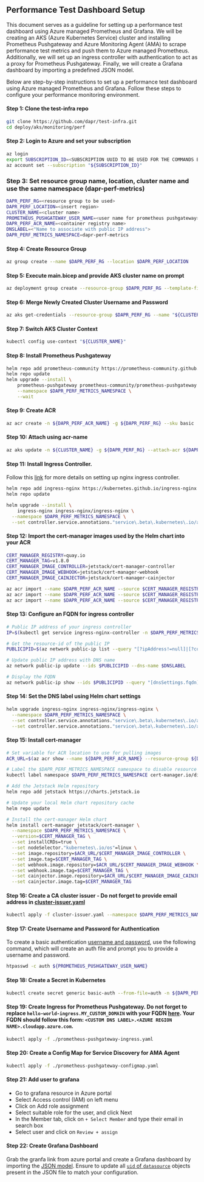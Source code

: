 ## Performance Test Dashboard Setup

This document serves as a guideline for setting up a performance test dashboard using Azure managed Prometheus and Grafana. We will be creating an AKS (Azure Kubernetes Service) cluster and installing Prometheus Pushgateway and Azure Monitoring Agent (AMA) to scrape performance test metrics and push them to Azure managed Prometheus. Additionally, we will set up an ingress controller with authentication to act as a proxy for Prometheus Pushgateway. Finally, we will create a Grafana dashboard by importing a predefined JSON model.

Below are step-by-step instructions to set up a performance test dashboard using Azure managed Prometheus and Grafana. Follow these steps to configure your performance monitoring environment.

#### Step 1: Clone the test-infra repo

```bash
git clone https://github.com/dapr/test-infra.git
cd deploy/aks/monitoring/perf
```

#### Step 2: Login to Azure and set your subscription

```bash
az login
export SUBSCRIPTION_ID=<SUBSCRIPTION UUID TO BE USED FOR THE COMMANDS BELLOW>
az account set --subscription "${SUBSCRIPTION_ID}"
```

### Step 3: Set resource group name, location, cluster name and use the same namespace (dapr-perf-metrics)

```bash
DAPR_PERF_RG=<resource group to be used>  
DAPR_PERF_LOCATION=<insert region>  
CLUSTER_NAME=<cluster name>
PROMETHEUS_PUSHGATEWAY_USER_NAME=<user name for prometheus pushgateway>
DAPR_PERF_ACR_NAME=<container registry name>
DNSLABEL=<"Name to associate with public IP address">
DAPR_PERF_METRICS_NAMESPACE=dapr-perf-metrics
```

#### Step 4: Create Resource Group
```bash
az group create --name $DAPR_PERF_RG --location $DAPR_PERF_LOCATION
```

#### Step 5: Execute main.bicep and provide AKS cluster name on prompt

```bash
az deployment group create --resource-group $DAPR_PERF_RG --template-file main.bicep --parameters clusterName="${CLUSTER_NAME}"
```

#### Step 6: Merge Newly Created Cluster Username and Password

```bash
az aks get-credentials --resource-group $DAPR_PERF_RG --name "${CLUSTER_NAME}"
```

#### Step 7: Switch AKS Cluster Context

```bash
kubectl config use-context "${CLUSTER_NAME}"
```

#### Step 8: Install Prometheus Pushgateway

```bash
helm repo add prometheus-community https://prometheus-community.github.io/helm-charts
helm repo update
helm upgrade --install \
    prometheus-pushgateway prometheus-community/prometheus-pushgateway \
    --namespace $DAPR_PERF_METRICS_NAMESPACE \
    --wait
```

#### Step 9: Create ACR
```bash
az acr create -n ${DAPR_PERF_ACR_NAME} -g ${DAPR_PERF_RG} --sku basic
```

#### Step 10: Attach using acr-name
```bash
az aks update -n ${CLUSTER_NAME} -g ${DAPR_PERF_RG} --attach-acr ${DAPR_PERF_ACR_NAME}
```

#### Step 11: Install Ingress Controller. 

Follow this [link](https://learn.microsoft.com/en-us/azure/aks/ingress-basic?tabs=azure-cli#basic-configuration) for more details on setting up nginx ingress controller.

```bash
helm repo add ingress-nginx https://kubernetes.github.io/ingress-nginx
helm repo update

helm upgrade --install \
    ingress-nginx ingress-nginx/ingress-nginx \
  --namespace $DAPR_PERF_METRICS_NAMESPACE \
  --set controller.service.annotations."service\.beta\.kubernetes\.io/azure-load-balancer-health-probe-request-path"=/healthz
```

#### Step 12: Import the cert-manager images used by the Helm chart into your ACR
```bash
CERT_MANAGER_REGISTRY=quay.io
CERT_MANAGER_TAG=v1.8.0
CERT_MANAGER_IMAGE_CONTROLLER=jetstack/cert-manager-controller
CERT_MANAGER_IMAGE_WEBHOOK=jetstack/cert-manager-webhook
CERT_MANAGER_IMAGE_CAINJECTOR=jetstack/cert-manager-cainjector

az acr import --name $DAPR_PERF_ACR_NAME --source $CERT_MANAGER_REGISTRY/$CERT_MANAGER_IMAGE_CONTROLLER:$CERT_MANAGER_TAG --image $CERT_MANAGER_IMAGE_CONTROLLER:$CERT_MANAGER_TAG
az acr import --name $DAPR_PERF_ACR_NAME --source $CERT_MANAGER_REGISTRY/$CERT_MANAGER_IMAGE_WEBHOOK:$CERT_MANAGER_TAG --image $CERT_MANAGER_IMAGE_WEBHOOK:$CERT_MANAGER_TAG
az acr import --name $DAPR_PERF_ACR_NAME --source $CERT_MANAGER_REGISTRY/$CERT_MANAGER_IMAGE_CAINJECTOR:$CERT_MANAGER_TAG --image $CERT_MANAGER_IMAGE_CAINJECTOR:$CERT_MANAGER_TAG
```

#### Step 13: Configure an FQDN for ingress controller
```bash
# Public IP address of your ingress controller
IP=$(kubectl get service ingress-nginx-controller -n $DAPR_PERF_METRICS_NAMESPACE -o jsonpath='{.status.loadBalancer.ingress[0].ip}')

# Get the resource-id of the public IP
PUBLICIPID=$(az network public-ip list --query "[?ipAddress!=null]|[?contains(ipAddress, '$IP')].[id]" --output tsv)

# Update public IP address with DNS name
az network public-ip update --ids $PUBLICIPID --dns-name $DNSLABEL

# Display the FQDN
az network public-ip show --ids $PUBLICIPID --query "[dnsSettings.fqdn]" --output tsv
```

#### Step 14: Set the DNS label using Helm chart settings
```bash
helm upgrade ingress-nginx ingress-nginx/ingress-nginx \
  --namespace $DAPR_PERF_METRICS_NAMESPACE \
  --set controller.service.annotations."service\.beta\.kubernetes\.io/azure-dns-label-name"=$DNSLABEL \
  --set controller.service.annotations."service\.beta\.kubernetes\.io/azure-load-balancer-health-probe-request-path"=/healthz
```

#### Step 15: Install cert-manager
```bash
# Set variable for ACR location to use for pulling images
ACR_URL=$(az acr show --name ${DAPR_PERF_ACR_NAME} --resource-group ${DAPR_PERF_RG} --query "loginServer" --output tsv)

# Label the $DAPR_PERF_METRICS_NAMESPACE namespace to disable resource validation
kubectl label namespace $DAPR_PERF_METRICS_NAMESPACE cert-manager.io/disable-validation=true

# Add the Jetstack Helm repository
helm repo add jetstack https://charts.jetstack.io

# Update your local Helm chart repository cache
helm repo update

# Install the cert-manager Helm chart
helm install cert-manager jetstack/cert-manager \
  --namespace $DAPR_PERF_METRICS_NAMESPACE \
  --version=$CERT_MANAGER_TAG \
  --set installCRDs=true \
  --set nodeSelector."kubernetes\.io/os"=linux \
  --set image.repository=$ACR_URL/$CERT_MANAGER_IMAGE_CONTROLLER \
  --set image.tag=$CERT_MANAGER_TAG \
  --set webhook.image.repository=$ACR_URL/$CERT_MANAGER_IMAGE_WEBHOOK \
  --set webhook.image.tag=$CERT_MANAGER_TAG \
  --set cainjector.image.repository=$ACR_URL/$CERT_MANAGER_IMAGE_CAINJECTOR \
  --set cainjector.image.tag=$CERT_MANAGER_TAG
```

#### Step 16: Create a CA cluster issuer - Do not forget to provide email address in [cluster-issuer.yaml](./cluster-issuer.yaml)
```bash
kubectl apply -f cluster-issuer.yaml --namespace $DAPR_PERF_METRICS_NAMESPACE
```

#### Step 17: Create Username and Password for Authentication

To create a basic authentication [username and password](https://kubernetes.github.io/ingress-nginx/examples/auth/basic/), use the following command, which will create an auth file and prompt you to provide a username and password.

```bash
htpasswd -c auth ${PROMETHEUS_PUSHGATEWAY_USER_NAME}
```

#### Step 18: Create a Secret in Kubernetes

```bash
kubectl create secret generic basic-auth --from-file=auth -n ${DAPR_PERF_METRICS_NAMESPACE}
```

#### Step 19: Create Ingress for Prometheus Pushgateway. Do not forget to replace `hello-world-ingress.MY_CUSTOM_DOMAIN` with your FQDN [here](./prometheus-pushgateway-ingress.yaml). Your FQDN should follow this form: `<CUSTOM DNS LABEL>.<AZURE REGION NAME>.cloudapp.azure.com`.

```bash
kubectl apply -f ./prometheus-pushgateway-ingress.yaml
```

#### Step 20: Create a Config Map for Service Discovery for AMA Agent

```bash
kubectl apply -f ./prometheus-pushgateway-configmap.yaml
```

#### Step 21: Add user to grafana

- Go to grafana resource in Azure portal
- Select Access control (IAM) on left menu
- Click on Add role assignment
- Select suitable role for the user, and click Next
- In the Member tab, click on `+ Select Member` and type their email in search box
- Select user and click on `Review + assign`

#### Step 22: Create Grafana Dashboard

Grab the granfa link from azure portal and create a Grafana dashboard by importing the [JSON model](https://github.com/dapr/dapr/blob/78b7271f015fa935fd59299357787f3e86861300/tests/grafana/grafana-perf-test-dashboard.json). Ensure to update all [`uid` of `datasource`](https://github.com/dapr/dapr/blob/78b7271f015fa935fd59299357787f3e86861300/tests/grafana/grafana-perf-test-dashboard.json#L41) objects present in the JSON file to match your configuration.
